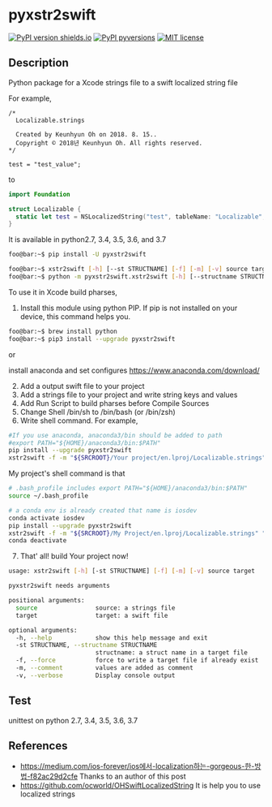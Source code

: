 # pyxstr2swift

[![PyPI version shields.io](https://img.shields.io/pypi/v/ansicolortags.svg)](https://pypi.org/project/pyxstr2swift/)
[![PyPI pyversions](https://img.shields.io/pypi/pyversions/ansicolortags.svg)](https://pypi.org/project/pyxstr2swift/)
[![MIT license](https://img.shields.io/badge/License-MIT-blue.svg)](https://lbesson.mit-license.org/)

## Description

Python package for a Xcode strings file to a swift localized string file

For example,

```
/* 
  Localizable.strings

  Created by Keunhyun Oh on 2018. 8. 15..
  Copyright © 2018년 Keunhyun Oh. All rights reserved.
*/

test = "test_value";

```

to

```swift
import Foundation

struct Localizable {
  static let test = NSLocalizedString("test", tableName: "Localizable", comment: "") // test_value
}

```

It is available in python2.7, 3.4, 3.5, 3.6, and 3.7

```bash
foo@bar:~$ pip install -U pyxstr2swift
```

```bash
foo@bar:~$ xstr2swift [-h] [--st STRUCTNAME] [-f] [-m] [-v] source target
foo@bar:~$ python -m pyxstr2swift.xstr2swift [-h] [--structname STRUCTNAME] [-f] [-m] source target
```


To use it in Xcode build pharses,
1. Install this module using python PIP.
If pip is not installed on your device, this command helps you. 

```bash
foo@bar:~$ brew install python
foo@bar:~$ pip3 install --upgrade pyxstr2swift
```

or

install anaconda and set configures
https://www.anaconda.com/download/

2. Add a output swift file to your project
3. Add a strings file to your project and write string keys and values
4. Add Run Script to build pharses before Compile Sources
5. Change Shell /bin/sh to /bin/bash (or /bin/zsh)
6. Write shell command.
For example,
```bash
#If you use anaconda, anaconda3/bin should be added to path
#export PATH="${HOME}/anaconda3/bin:$PATH"
pip install --upgrade pyxstr2swift
xstr2swift -f -m "${SRCROOT}/Your project/en.lproj/Localizable.strings" "${SRCROOT}/Your project/Localizable.swift"
```

My project's shell command is that
```bash
# .bash_profile includes export PATH="${HOME}/anaconda3/bin:$PATH"
source ~/.bash_profile

# a conda env is already created that name is iosdev
conda activate iosdev
pip install --upgrade pyxstr2swift
xstr2swift -f -m "${SRCROOT}/My Project/en.lproj/Localizable.strings" "${SRCROOT}/My Project/Localizable.swift"
conda deactivate
```

7. That' all! build Your project now!

```bash
usage: xstr2swift [-h] [-st STRUCTNAME] [-f] [-m] [-v] source target

pyxstr2swift needs arguments

positional arguments:
  source                source: a strings file
  target                target: a swift file

optional arguments:
  -h, --help            show this help message and exit
  -st STRUCTNAME, --structname STRUCTNAME
                        structname: a struct name in a target file
  -f, --force           force to write a target file if already exist
  -m, --comment         values are added as comment
  -v, --verbose         Display console output
```

## Test
unittest on python 2.7, 3.4, 3.5, 3.6, 3.7

## References
- https://medium.com/ios-forever/ios에서-localization하는-gorgeous-한-방법-f82ac29d2cfe
Thanks to an author of this post
- https://github.com/ocworld/OHSwiftLocalizedString
It is help you to use localized strings
